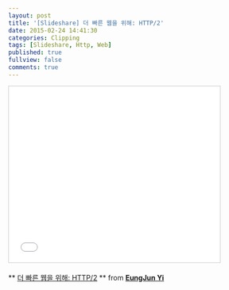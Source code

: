 ```yaml
---
layout: post
title: '[Slideshare] 더 빠른 웹을 위해: HTTP/2'
date: 2015-02-24 14:41:30
categories: Clipping
tags: [Slideshare, Http, Web]
published: true
fullview: false
comments: true
---
```


<iframe width="425" height="355" style="border: 1px solid #CCC; border-width: 1px; margin-bottom: 5px; max-width: 100%;" src="//www.slideshare.net/slideshow/embed_code/40582114" frameborder="0" marginwidth="0" marginheight="0" scrolling="no" allowfullscreen="allowfullscreen"> </iframe>

** [더 빠른 웹을 위해: HTTP/2](//www.slideshare.net/eungjun/http2-40582114) ** from **[EungJun Yi](//www.slideshare.net/eungjun)**

